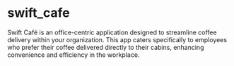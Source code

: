 # swift_cafe
Swift Café is an office-centric application designed to streamline coffee delivery within your organization. 
This app caters specifically to employees who prefer their coffee delivered directly to their cabins, enhancing convenience and efficiency in the workplace.
